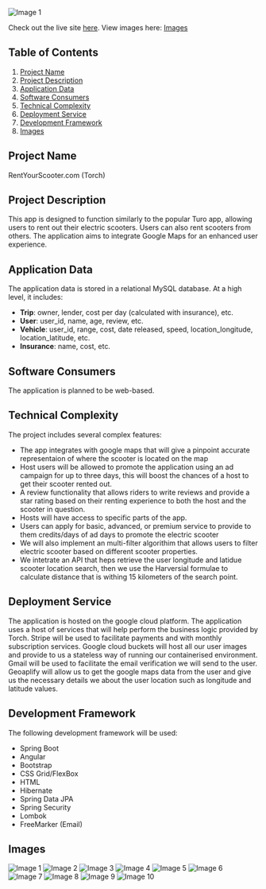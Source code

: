 ![Image 1](./FrontEnd/src/assets/images/website/torchlogoblack.png)

Check out the live site [here](https://torch-front-end-wfurmbodqa-nw.a.run.app/).
View images here: [Images](#Images)

## Table of Contents
1. [Project Name](#project-name)
2. [Project Description](#project-description)
3. [Application Data](#application-data)
4. [Software Consumers](#software-consumers)
5. [Technical Complexity](#technical-complexity)
6. [Deployment Service](#deployment-service)
7. [Development Framework](#development-framework)
8. [Images](#Images)

## Project Name
RentYourScooter.com (Torch)

## Project Description
This app is designed to function similarly to the popular Turo app, allowing users to rent out their electric scooters. Users can also rent scooters from others. The application aims to integrate Google Maps for an enhanced user experience.

## Application Data
The application data is stored in a relational MySQL database. At a high level, it includes:

- **Trip**: owner, lender, cost per day (calculated with insurance), etc.
- **User**: user_id, name, age, review, etc.
- **Vehicle**: user_id, range, cost, date released, speed, location_longitude, location_latitude, etc.
- **Insurance**: name, cost, etc.

## Software Consumers
The application is planned to be web-based.

## Technical Complexity
The project includes several complex features:

- The app integrates with google maps that will give a pinpoint accurate representaion of where the scooter is located on the map
- Host users will be allowed to promote the application using an ad campaign for up to three days, this will boost the chances of a host to get their scooter rented out.
- A review functionality that allows riders to write reviews and provide a star rating based on their renting experience to both the host and the scooter in question.
- Hosts will have access to specific parts of the app.
- Users can apply for basic, advanced, or premium service to provide to them credits/days of ad days to promote the electric scooter
- We will also implement an multi-filter algorithim that allows users to filter electric scooter based on different scooter properties.
- We intetrate an API that heps retrieve the user longitude and latidue scooter location search, then we use the Harversial formulae to calculate distance that is withing 15 kilometers of the search point.



## Deployment Service
The application is hosted on the google cloud platform. The application uses a host of services that will help perform the business logic provided by Torch. Stripe will be used to facilitate payments and with monthly subscription services. Google cloud buckets will host all our user images and provide to us a stateless way of running our containerised environment. Gmail will be used to facilitate the email verification we will send to the user. Geoaplify will allow us to get the google maps data from the user and give us the necessary details we about the user location such as longitude and latitude values. 

## Development Framework
The following development framework will be used:

- Spring Boot
- Angular
- Bootstrap
- CSS Grid/FlexBox
- HTML
- Hibernate
- Spring Data JPA
- Spring Security
- Lombok
- FreeMarker (Email)


## Images

![Image 1](./images/image1.png)
![Image 2](./images/image2.png)
![Image 3](./images/image3.png)
![Image 4](./images/image4.png)
![Image 5](./images/image5.png)
![Image 6](./images/image6.png)
![Image 7](./images/image7.png)
![Image 8](./images/image8.png)
![Image 9](./images/image9.png)
![Image 10](./images/image10.png)


